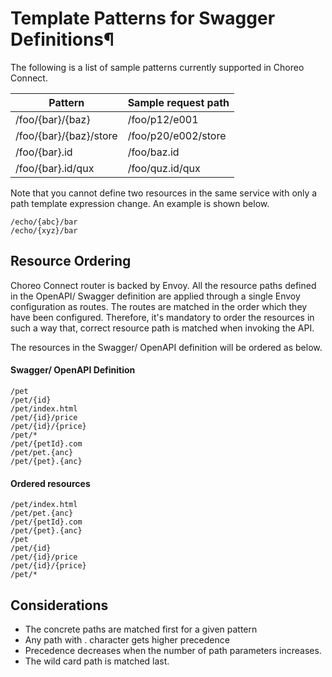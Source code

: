 # Template Patterns for Swagger Definitions¶

The following is a list of sample patterns currently supported in Choreo Connect.

|Pattern| Sample request path |
|-------|---------------------|
|/foo/{bar}/{baz}| /foo/p12/e001 |
|/foo/{bar}/{baz}/store| /foo/p20/e002/store|
|/foo/{bar}.id| /foo/baz.id|
|/foo/{bar}.id/qux |/foo/quz.id/qux|

Note that you cannot define two resources in the same service with only a path template expression change. An example is shown below.

    /echo/{abc}/bar
    /echo/{xyz}/bar

## Resource Ordering

Choreo Connect router is backed by Envoy. All the resource paths defined in the OpenAPI/ Swagger definition are applied through a single Envoy configuration as routes.
The routes are matched in the order which they have been configured. Therefore, it's mandatory to order the resources in such a way that, correct resource path is matched when invoking the API.

The resources in the Swagger/ OpenAPI definition will be ordered as below.

#### Swagger/ OpenAPI Definition

    /pet
    /pet/{id}
    /pet/index.html
    /pet/{id}/price
    /pet/{id}/{price}
    /pet/*
    /pet/{petId}.com
    /pet/pet.{anc}
    /pet/{pet}.{anc}

#### Ordered resources

    /pet/index.html
    /pet/pet.{anc}
    /pet/{petId}.com
    /pet/{pet}.{anc}
    /pet
    /pet/{id}
    /pet/{id}/price
    /pet/{id}/{price}
    /pet/*

## Considerations

- The concrete paths are matched first for a given pattern
- Any path with . character gets higher precedence
- Precedence decreases when the number of path parameters increases.
- The wild card path is matched last.
